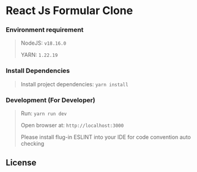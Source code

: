 # React Js Formular Clone

### Environment requirement
>
> NodeJS: `v18.16.0`
>
> YARN: `1.22.19`

### Install Dependencies
> Install project dependencies: `yarn install`

### Development (For Developer)
> Run: `yarn run dev`
>
> Open browser at: `http://localhost:3000`
> 
>
> Please install flug-in ESLINT into your IDE for code convention auto checking

## License
